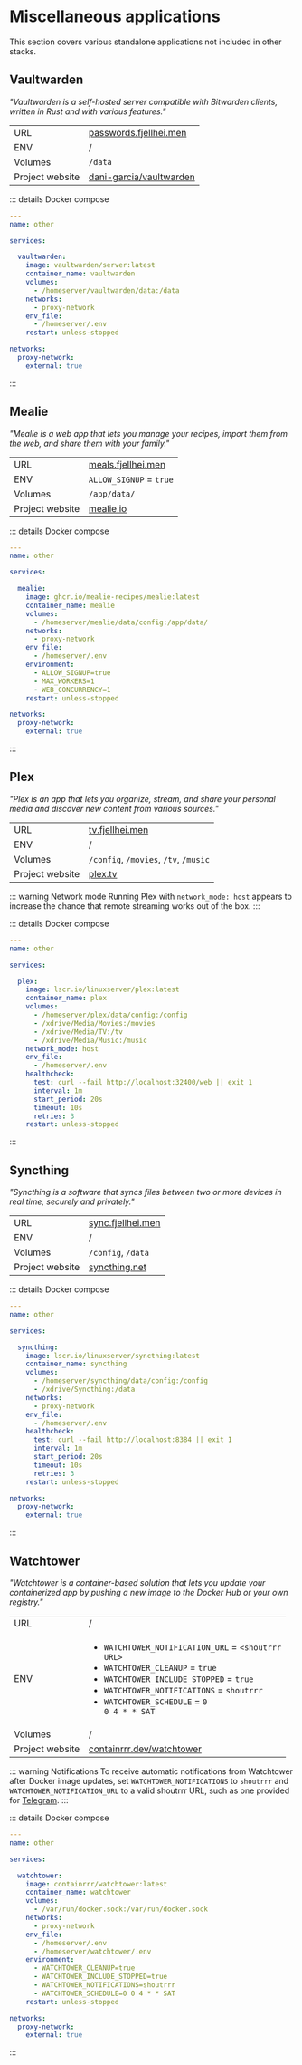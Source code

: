 # Miscellaneous applications
This section covers various standalone applications not included in other stacks.

## Vaultwarden
*"Vaultwarden is a self-hosted server compatible with Bitwarden clients, written in Rust and with various features."*

|                 |                                                                       |
|-----------------|-----------------------------------------------------------------------|
| URL             | [passwords.fjellhei.men](https://passwords.fjellhei.men/)             |
| ENV             | /                                                                     |
| Volumes         | `/data`                                                               |
| Project website | [dani-garcia/vaultwarden](https://github.com/dani-garcia/vaultwarden) |

::: details Docker compose
```yaml
---
name: other

services:

  vaultwarden:
    image: vaultwarden/server:latest
    container_name: vaultwarden
    volumes:
      - /homeserver/vaultwarden/data:/data
    networks:
      - proxy-network
    env_file:
      - /homeserver/.env
    restart: unless-stopped

networks:
  proxy-network:
    external: true

```
:::

## Mealie
*"Mealie is a web app that lets you manage your recipes, import them from the web, and share them with your family."*

|                 |                                                   |
|-----------------|---------------------------------------------------|
| URL             | [meals.fjellhei.men](https://meals.fjellhei.men/) |
| ENV             | `ALLOW_SIGNUP` = `true`                          |
| Volumes         | `/app/data/`                                      |
| Project website | [mealie.io](https://mealie.io/)                   |

::: details Docker compose
```yaml
---
name: other

services:

  mealie:
    image: ghcr.io/mealie-recipes/mealie:latest
    container_name: mealie
    volumes:
      - /homeserver/mealie/data/config:/app/data/
    networks:
      - proxy-network
    env_file:
      - /homeserver/.env
    environment:
      - ALLOW_SIGNUP=true
      - MAX_WORKERS=1
      - WEB_CONCURRENCY=1
    restart: unless-stopped

networks:
  proxy-network:
    external: true

```
:::

## Plex
*"Plex is an app that lets you organize, stream, and share your personal media and discover new content from various sources."*

|                 |                                             |
|-----------------|---------------------------------------------|
| URL             | [tv.fjellhei.men](https://tv.fjellhei.men/) |
| ENV             | /                                           |
| Volumes         | `/config`, `/movies`, `/tv`, `/music`       |
| Project website | [plex.tv](https://www.plex.tv/)             |

::: warning Network mode
Running Plex with ```network_mode: host``` appears to increase the chance that remote streaming works out of the box.
:::

::: details Docker compose
```yaml
---
name: other

services:

  plex:
    image: lscr.io/linuxserver/plex:latest
    container_name: plex
    volumes:
      - /homeserver/plex/data/config:/config
      - /xdrive/Media/Movies:/movies
      - /xdrive/Media/TV:/tv
      - /xdrive/Media/Music:/music
    network_mode: host
    env_file:
      - /homeserver/.env
    healthcheck:
      test: curl --fail http://localhost:32400/web || exit 1
      interval: 1m
      start_period: 20s
      timeout: 10s
      retries: 3
    restart: unless-stopped
```
:::

## Syncthing
*"Syncthing is a software that syncs files between two or more devices in real time, securely and privately."*

|                 |                                                 |
|-----------------|-------------------------------------------------|
| URL             | [sync.fjellhei.men](https://sync.fjellhei.men/) |
| ENV             | /                                               |
| Volumes         | `/config`, `/data`                              |
| Project website | [syncthing.net](https://syncthing.net/)         |

::: details Docker compose
```yaml
---
name: other

services:

  syncthing:
    image: lscr.io/linuxserver/syncthing:latest
    container_name: syncthing
    volumes:
      - /homeserver/syncthing/data/config:/config
      - /xdrive/Syncthing:/data
    networks:
      - proxy-network
    env_file:
      - /homeserver/.env
    healthcheck:
      test: curl --fail http://localhost:8384 || exit 1
      interval: 1m
      start_period: 20s
      timeout: 10s
      retries: 3
    restart: unless-stopped

networks:
  proxy-network:
    external: true
```
:::

## Watchtower
*"Watchtower is a container-based solution that lets you update your containerized app by pushing a new image to the Docker Hub or your own registry."*

|                 |                                                                 |
|-----------------|-----------------------------------------------------------------|
| URL             | /                                                               |
| ENV             | <ul><li><code>WATCHTOWER_NOTIFICATION_URL</code> = <code>&lt;shoutrrr URL&gt;</code></li><li><code>WATCHTOWER_CLEANUP</code> = <code>true</code></li><li><code>WATCHTOWER_INCLUDE_STOPPED</code> = <code>true</code></li><li><code>WATCHTOWER_NOTIFICATIONS</code> = <code>shoutrrr</code></li><li><code>WATCHTOWER_SCHEDULE</code> = <code>0 0 4 * * SAT</code> </li></ul>                                                         |
| Volumes         | /                                                               |
| Project website | [containrrr.dev/watchtower](https://containrrr.dev/watchtower/) |


::: warning Notifications
To receive automatic notifications from Watchtower after Docker image updates, set `WATCHTOWER_NOTIFICATIONS` to `shoutrrr` and `WATCHTOWER_NOTIFICATION_URL` to a valid shoutrrr URL, such as one provided for [Telegram](https://containrrr.dev/shoutrrr/v0.8/services/telegram/).
:::

::: details Docker compose
```yaml
---
name: other

services:

  watchtower:
    image: containrrr/watchtower:latest
    container_name: watchtower
    volumes:
      - /var/run/docker.sock:/var/run/docker.sock
    networks:
      - proxy-network
    env_file:
      - /homeserver/.env
      - /homeserver/watchtower/.env
    environment:
      - WATCHTOWER_CLEANUP=true
      - WATCHTOWER_INCLUDE_STOPPED=true
      - WATCHTOWER_NOTIFICATIONS=shoutrrr
      - WATCHTOWER_SCHEDULE=0 0 4 * * SAT
    restart: unless-stopped

networks:
  proxy-network:
    external: true

```
:::
